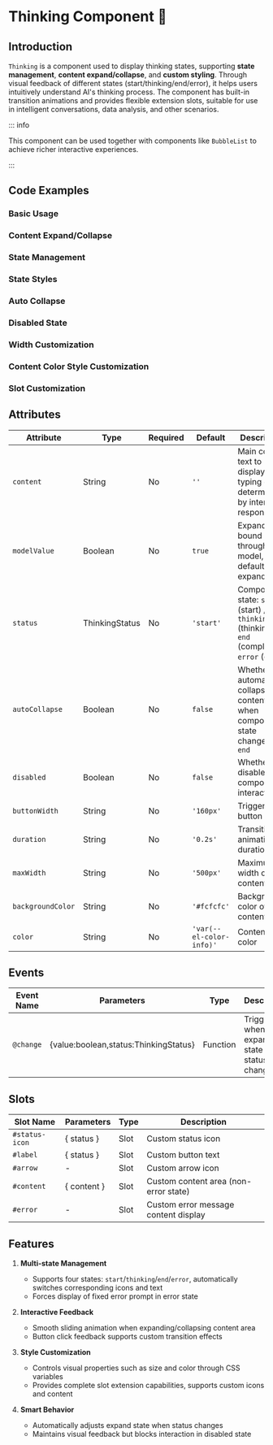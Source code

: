 # Thinking Component 🍓

## Introduction

`Thinking` is a component used to display thinking states, supporting **state management**, **content expand/collapse**, and **custom styling**. Through visual feedback of different states (start/thinking/end/error), it helps users intuitively understand AI's thinking process. The component has built-in transition animations and provides flexible extension slots, suitable for use in intelligent conversations, data analysis, and other scenarios.

::: info

This component can be used together with components like `BubbleList` to achieve richer interactive experiences.

:::

## Code Examples

### Basic Usage

<demo src="./demos/base.vue"></demo>

### Content Expand/Collapse

<demo src="./demos/content.vue"></demo>

### State Management

<demo src="./demos/v-model.vue"></demo>

### State Styles

<demo src="./demos/status.vue"></demo>

### Auto Collapse

<demo src="./demos/autoCollapse.vue"></demo>

### Disabled State

<demo src="./demos/disabled.vue"></demo>

### Width Customization

<demo src="./demos/width.vue"></demo>

### Content Color Style Customization

<demo src="./demos/color.vue"></demo>

### Slot Customization

<demo src="./demos/solt.vue"></demo>

## Attributes

| Attribute         | Type           | Required | Default                  | Description                                                                                   |
| ----------------- | -------------- | -------- | ------------------------ | --------------------------------------------------------------------------------------------- |
| `content`         | String         | No       | `''`                     | Main content text to display, no typing effect, determined by interface response              |
| `modelValue`      | Boolean        | No       | `true`                   | Expand state bound through v-model, default is expanded                                       |
| `status`          | ThinkingStatus | No       | `'start'`                | Component state: `start` (start) / `thinking` (thinking) / `end` (complete) / `error` (error) |
| `autoCollapse`    | Boolean        | No       | `false`                  | Whether to automatically collapse content area when component state changes to `end`          |
| `disabled`        | Boolean        | No       | `false`                  | Whether to disable component interaction                                                      |
| `buttonWidth`     | String         | No       | `'160px'`                | Trigger button width                                                                          |
| `duration`        | String         | No       | `'0.2s'`                 | Transition animation duration                                                                 |
| `maxWidth`        | String         | No       | `'500px'`                | Maximum width of content area                                                                 |
| `backgroundColor` | String         | No       | `'#fcfcfc'`              | Background color of content area                                                              |
| `color`           | String         | No       | `'var(--el-color-info)'` | Content text color                                                                            |

## Events

| Event Name | Parameters                              | Type     | Description                                   |
| ---------- | --------------------------------------- | -------- | --------------------------------------------- |
| `@change`  | \{value:boolean,status:ThinkingStatus\} | Function | Triggered when expand state or status changes |

## Slots

| Slot Name      | Parameters    | Type | Description                           |
| -------------- | ------------- | ---- | ------------------------------------- |
| `#status-icon` | \{ status \}  | Slot | Custom status icon                    |
| `#label`       | \{ status \}  | Slot | Custom button text                    |
| `#arrow`       | -             | Slot | Custom arrow icon                     |
| `#content`     | \{ content \} | Slot | Custom content area (non-error state) |
| `#error`       | -             | Slot | Custom error message content display  |

## Features

1. **Multi-state Management**
   - Supports four states: `start`/`thinking`/`end`/`error`, automatically switches corresponding icons and text
   - Forces display of fixed error prompt in error state

2. **Interactive Feedback**
   - Smooth sliding animation when expanding/collapsing content area
   - Button click feedback supports custom transition effects

3. **Style Customization**
   - Controls visual properties such as size and color through CSS variables
   - Provides complete slot extension capabilities, supports custom icons and content

4. **Smart Behavior**
   - Automatically adjusts expand state when status changes
   - Maintains visual feedback but blocks interaction in disabled state

